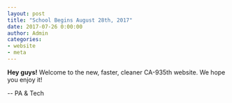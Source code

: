 ```yaml
---
layout: post
title: "School Begins August 28th, 2017"
date: 2017-07-26 0:00:00
author: Admin
categories:
- website
- meta
---
```



<b>Hey guys!</b> Welcome to the new, faster, cleaner CA-935th website. We hope you enjoy it!

-- PA & Tech

